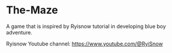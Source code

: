 # The-Maze
A game that is inspired by Ryisnow tutorial in developing blue boy adventure.

Ryisnow Youtube channel: https://www.youtube.com/@RyiSnow
